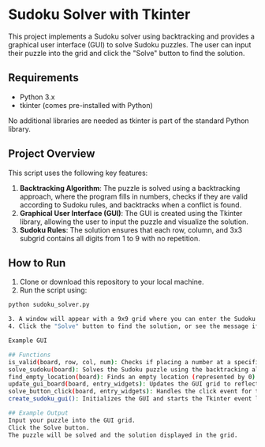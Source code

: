 # Sudoku Solver with Tkinter

This project implements a Sudoku solver using backtracking and provides a graphical user interface (GUI) to solve Sudoku puzzles. The user can input their puzzle into the grid and click the "Solve" button to find the solution.

## Requirements

- Python 3.x
- tkinter (comes pre-installed with Python)

No additional libraries are needed as tkinter is part of the standard Python library.

## Project Overview

This script uses the following key features:

1. **Backtracking Algorithm**: The puzzle is solved using a backtracking approach, where the program fills in numbers, checks if they are valid according to Sudoku rules, and backtracks when a conflict is found.
2. **Graphical User Interface (GUI)**: The GUI is created using the Tkinter library, allowing the user to input the puzzle and visualize the solution.
3. **Sudoku Rules**: The solution ensures that each row, column, and 3x3 subgrid contains all digits from 1 to 9 with no repetition.

## How to Run

1. Clone or download this repository to your local machine.
2. Run the script using:

```bash
python sudoku_solver.py

3. A window will appear with a 9x9 grid where you can enter the Sudoku puzzle.
4. Click the "Solve" button to find the solution, or see the message if no solution exists.

Example GUI

## Functions
is_valid(board, row, col, num): Checks if placing a number at a specific location is valid according to Sudoku rules (no duplicates in row, column, or subgrid).
solve_sudoku(board): Solves the Sudoku puzzle using the backtracking algorithm.
find_empty_location(board): Finds an empty location (represented by 0) in the Sudoku grid.
update_gui_board(board, entry_widgets): Updates the GUI grid to reflect the solved Sudoku board.
solve_button_click(board, entry_widgets): Handles the click event for the "Solve" button, converts the GUI input into a board, solves the puzzle, and updates the GUI.
create_sudoku_gui(): Initializes the GUI and starts the Tkinter event loop.

## Example Output
Input your puzzle into the GUI grid.
Click the Solve button.
The puzzle will be solved and the solution displayed in the grid.
